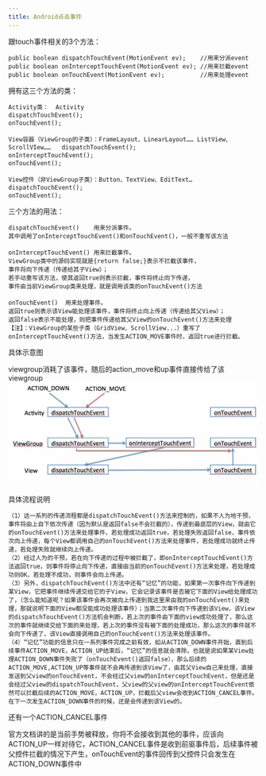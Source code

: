 ```yaml
---
title: Android点击事件
---
```


跟touch事件相关的3个方法：

	public boolean dispatchTouchEvent(MotionEvent ev);    //用来分派event
	public boolean onInterceptTouchEvent(MotionEvent ev); //用来拦截event
	public boolean onTouchEvent(MotionEvent ev);          //用来处理event
	
拥有这三个方法的类：

	Activity类：	Activity	
	dispatchTouchEvent(); 
	onTouchEvent();
	
	View容器（ViewGroup的子类）：FrameLayout、LinearLayout…… ListView、ScrollVIew……	dispatchTouchEvent();
	onInterceptTouchEvent();
	onTouchEvent();
	
	View控件（非ViewGroup子类）：Button、TextView、EditText…
	dispatchTouchEvent();
	onTouchEvent();
	
三个方法的用法：

	dispatchTouchEvent()	用来分派事件。
	其中调用了onInterceptTouchEvent()和onTouchEvent()，一般不重写该方法

	onInterceptTouchEvent()	用来拦截事件。
	ViewGroup类中的源码实现就是{return false;}表示不拦截该事件，
	事件将向下传递（传递给其子View）；
	若手动重写该方法，使其返回true则表示拦截，事件将终止向下传递，
	事件由当前ViewGroup类来处理，就是调用该类的onTouchEvent()方法

	onTouchEvent()	用来处理事件。
	返回true则表示该View能处理该事件，事件将终止向上传递（传递给其父View）；
	返回false表示不能处理，则把事件传递给其父View的onTouchEvent()方法来处理
	【注】：ViewGroup的某些子类（GridView、ScrollView...）重写了onInterceptTouchEvent()方法，当发生ACTION_MOVE事件时，返回true进行拦截。
	
具体示意图

viewgroup消耗了该事件，随后的action_move和up事件直接传给了该viewgroup
![image](../blog_img/toouchevent.jpg)

具体流程说明

	（1）这一系列的传递流程都是dispatchTouchEvent()方法来控制的，如果不人为地干预，事件将由上自下依次传递（因为默认是返回false不会拦截的），传递到最底层的View，就由它的onTouchEvent()方法来处理事件，若处理成功返回true，若处理失败返回false，事件依次向上传递，每个View都调用自己的onTouchEvent()方法来处理事件，若处理成功就终止传递，若处理失败就继续向上传递。
	（2）经过人为的干预，若在向下传递的过程中被拦截了，即onInterceptTouchEvent()方法返回true，则事件将停止向下传递，直接由当前的onTouchEvent()方法来处理，若处理成功则OK，若处理不成功，则事件会向上传递。
	（3）另外，dispatchTouchEvent()方法中还有“记忆”的功能，如果第一次事件向下传递到某View，它把事件继续传递交给它的子View，它会记录该事件是否被它下面的View给处理成功了，（怎么能知道呢？如果该事件会再次被向上传递到我这里来由我的onTouchEvent()来处理，那就说明下面的View都没能成功处理该事件）；当第二次事件向下传递到该View，该View的dispatchTouchEvent()方法机会判断，若上次的事件由下面的view成功处理了，那么这次的事件就继续交给下面的来处理，若上次的事件没有被下面的处理成功，那么这次的事件就不会向下传递了，该View直接调用自己的onTouchEvent()方法来处理该事件。
	（4）“记忆”功能的信息只在一系列事件完成之前有效，如从ACTION_DOWN事件开始，直到后续事件ACTION_MOVE，ACTION_UP结束后，“记忆”的信息就会清除。也就是说如果某View处理ACTION_DOWN事件失败了（onTouchEvent()返回false），那么后续的ACTION_MOVE,ACTION_UP等事件就不会再传递到该View了，由其父View自己来处理，直接发送到父view的onTouchEvent，不会经过父view的onInterceptTouchEvent，但是还是会经过父view的dispatchTouchEvent，父view的父view的onInterceptTouchEvent依然可以拦截后续的ACTION_MOVE，ACTION_UP，拦截后父view会收到ACTION_CANCEL事件。在下一次发生ACTION_DOWN事件的时候，还是会传递到该View的。
	
还有一个ACTION_CANCEL事件

官方文档讲的是当前手势被释放，你将不会接收到其他的事件，应该向ACTION_UP一样对待它，ACTION_CANCEL事件是收到前驱事件后，后续事件被父控件拦截的情况下产生，onTouchEvent的事件回传到父控件只会发生在ACTION_DOWN事件中